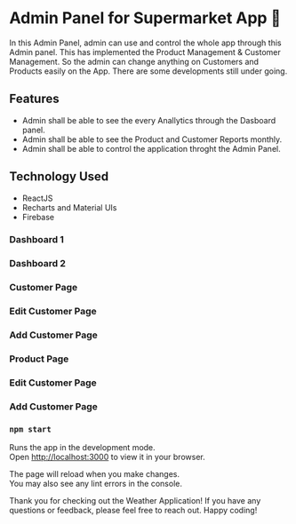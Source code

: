 # Admin Panel for Supermarket App 🏪
In this Admin Panel, admin can use and control the whole app through this Admin panel. This has implemented the Product Management & Customer Management. So the admin can change anything on Customers and Products easily on the App. There are some developments still under going.

## Features
* Admin shall be able to see the every Anallytics through the Dasboard panel.
* Admin shall be able to see the Product and Customer Reports monthly.
* Admin shall be able to control the application throght the Admin Panel.

## Technology Used
* ReactJS
* Recharts and Material UIs
* Firebase

### Dashboard 1


### Dashboard 2


### Customer Page


###  Edit Customer Page


### Add Customer Page


### Product Page


### Edit Customer Page


### Add Customer Page




### `npm start`

Runs the app in the development mode.\
Open [http://localhost:3000](http://localhost:3000) to view it in your browser.

The page will reload when you make changes.\
You may also see any lint errors in the console.

Thank you for checking out the Weather Application! If you have any questions or feedback, please feel free to reach out. Happy coding!


